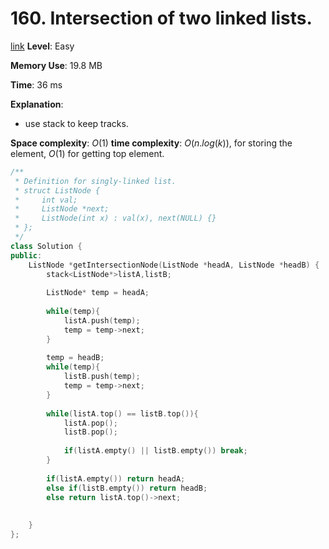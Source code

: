 # 160. Intersection of two linked lists.

[link](https://leetcode.com/problems/intersection-of-two-linked-lists/)
**Level**: Easy 

**Memory Use**:  19.8 MB

**Time**: 36 ms

**Explanation**:

- use stack to keep tracks.

**Space complexity**: $O(1)$
**time complexity**: $O(n.log(k))$, for storing the element, $O(1)$ for getting top element.

```cpp
/**
 * Definition for singly-linked list.
 * struct ListNode {
 *     int val;
 *     ListNode *next;
 *     ListNode(int x) : val(x), next(NULL) {}
 * };
 */
class Solution {
public:
    ListNode *getIntersectionNode(ListNode *headA, ListNode *headB) {
        stack<ListNode*>listA,listB;
        
        ListNode* temp = headA;
        
        while(temp){
            listA.push(temp);
            temp = temp->next;
        }
        
        temp = headB;
        while(temp){
            listB.push(temp);
            temp = temp->next;
        }
        
        while(listA.top() == listB.top()){
            listA.pop();
            listB.pop();
            
            if(listA.empty() || listB.empty()) break;
        }
        
        if(listA.empty()) return headA;
        else if(listB.empty()) return headB;
        else return listA.top()->next;
        
        
    }
};
```

